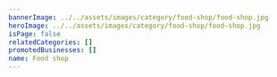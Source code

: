 ```yaml
---
bannerImage: ../../assets/images/category/food-shop/food-shop.jpg
heroImage: ../../assets/images/category/food-shop/food-shop.jpg
isPage: false
relatedCategories: []
promotedBusinesses: []
name: Food shop
---
```

